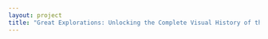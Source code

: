 ```yaml
--- 
layout: project 
title: "Great Explorations: Unlocking the Complete Visual History of the Ryan Aeronautical Company, Maker of Charles Lindbergh’s Spirit of St. Louis, An Airline, Flight School, and Aircraft Manufacturer" 
---
```



